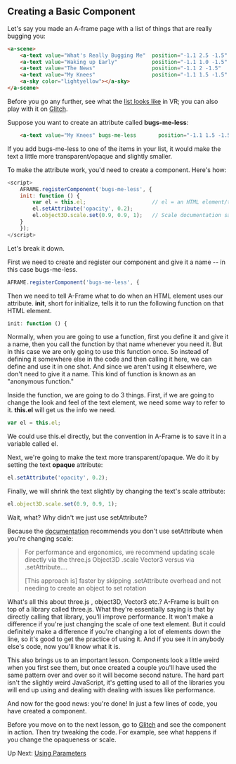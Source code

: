 ﻿## Creating a Basic Component

Let's say you made an A-frame page with a list of things that are really bugging you:

```html
<a-scene>
    <a-text value="What's Really Bugging Me"  position="-1.1 2.5 -1.5" color="black" font="kelsonsans"></a-text>
    <a-text value="Waking up Early"           position="-1.1 1.0 -1.5" color="red" font="kelsonsans"></a-text>
    <a-text value="The News"                  position="-1.1 2 -1.5"   color="red" font="kelsonsans"></a-text>
    <a-text value="My Knees"                  position="-1.1 1.5 -1.5" color="red" font="kelsonsans"></a-text>
    <a-sky color="lightyellow"></a-sky>
</a-scene>
```

Before you go any further, see what the [list looks like](https://mr4all.github.io/learn-a-frame/coding/components/code/00-whats-bugging-me.html) in VR; you can also play with it on [Glitch](https://glitch.com/~af-bugs-me).

Suppose you want to create an attribute called **bugs-me-less**:

```HTML
    <a-text value="My Knees" bugs-me-less       position="-1.1 1.5 -1.5" color="red" font="kelsonsans"></a-text>
```

If you add bugs-me-less to one of the items in your list, it would make the text a little more transparent/opaque and slightly smaller.

To make the attribute work, you'd need to create a component. Here's how:

```js
<script>
    AFRAME.registerComponent('bugs-me-less', {
    init: function () {
        var el = this.el;                     // el = an HTML element/tag that's using this component
        el.setAttribute('opacity', 0.2);
        el.object3D.scale.set(0.9, 0.9, 1);   // Scale documentation says this is much faster than using setAttribute
    }
    });
</script>
```

Let's break it down.

First we need to create and register our component and give it a name -- in this case bugs-me-less.

```js
AFRAME.registerComponent('bugs-me-less', {
```
Then we need to tell A-Frame what to do when an HTML element uses our attribute. **init**, short for initialize, tells it to run the following function on that HTML element.

```js
init: function () {
```
Normally, when you are going to use a function, first you define it and give it a name, then you call the function by that name whenever you need it. But in this case we are only going to use this function once. So instead of defining it somewhere else in the code and then calling it here, we can define and use it in one shot. And since we aren't using it elsewhere, we don't need to give it a name. This kind of function is known as an "anonymous function."

Inside the function, we are going to do 3 things. First, if we are going to change the look and feel of the text element, we need some way to refer to it.  **this.el** will get us the info we need.

```js
var el = this.el;
```

We could use this.el directly, but the convention in A-Frame is to save it in a variable called el.

Next, we're going to make the text more transparent/opaque. We do it by setting the text **opaque** attribute:

```js
el.setAttribute('opacity', 0.2);
```

Finally, we will shrink the text slightly by changing the text's scale attribute:

```js
el.object3D.scale.set(0.9, 0.9, 1);
```

Wait, what? Why didn't we just use setAttribute?

Because the [documentation](https://github.com/aframevr/aframe/blob/master/docs/components/scale.md) recommends you don't use setAttribute when you're changing scale:

> For performance and ergonomics, we recommend updating scale directly via the three.js Object3D .scale Vector3 versus via .setAttribute....
>
> [This approach is] faster by skipping .setAttribute overhead and not needing to create an object to set rotation

What's all this about three.js , object3D, Vector3  etc.?  A-Frame is built on top of a library called three.js. What they're essentially saying is that by directly calling that library, you'll improve performance. It won't make a difference if you're just changing the scale of one text element. But it could definitely make a difference if you're changing a lot of elements down the line, so it's good to get the practice of using it. And if you see it in anybody else's code, now you'll know what it is.

This also brings us to an important lesson. Components look a little weird when you first see them, but once created a couple you'll have used the same pattern over and over so it will become second nature. The hard part isn't the slightly weird JavaScript, it's getting used to all of the libraries you will end up using and dealing with dealing with issues like performance.

And now for the good news: you're done! In just a few lines of code, you have created a component.

Before you move on to the next lesson, go to [Glitch]() and see the component in action. Then try tweaking the code. For example, see what happens if you change the opaqueness or scale.

Up Next: [Using Parameters](20-parameters.html)
